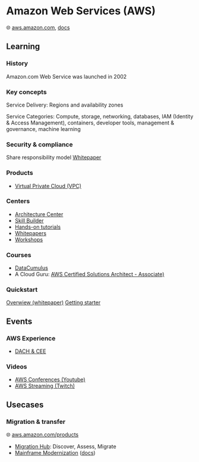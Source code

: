 #  Amazon Web Services (AWS)

🌐 [aws.amazon.com](https://aws.amazon.com/), [docs](https://docs.aws.amazon.com/)

## Learning

### History

Amazon.com Web Service was launched in 2002

### Key concepts

Service Delivery: Regions and availability zones

Service Categories: Compute, storage, networking, databases, IAM (Identity & Access Management), containers, developer tools, management & governance, machine learning

### Security & compliance

Share responsibility model
[Whitepaper](https://docs.aws.amazon.com/whitepapers/latest/aws-overview/security-and-compliance.html)

### Products

* [Virtual Private Cloud (VPC)](https://docs.aws.amazon.com/vpc/latest/userguide/what-is-amazon-vpc.html)

### Centers

* [Architecture Center](https://aws.amazon.com/architecture/)
* [Skill Builder](https://skillbuilder.aws/)
* [Hands-on tutorials](https://aws.amazon.com/getting-started/hands-on/)
* [Whitepapers](https://aws.amazon.com/whitepapers/)
* [Workshops](https://workshops.aws/)

### Courses

* [DataCumulus](https://courses.datacumulus.com/)
* A Cloud Guru: [AWS Certified Solutions Architect - Associate)](https://learn.acloud.guru/course/certified-solutions-architect-associate/overview)

### Quickstart

[Overwiew (whitepaper)](https://docs.aws.amazon.com/whitepapers/latest/aws-overview/introduction.html)
[Getting starter](https://aws.amazon.com/getting-started)

## Events

### AWS Experience

* [DACH & CEE](https://aws-experience.com/emea/dach-cee/events)

### Videos

* [AWS Conferences (Youtube)](https://www.youtube.com/@AWSEventsChannel)
* [AWS Streaming (Twitch)](https://www.twitch.tv/aws)

## Usecases

### Migration & transfer

🌐 [aws.amazon.com/products](https://aws.amazon.com/products/migration-and-transfer/)

* [Migration Hub](https://docs.aws.amazon.com/migrationhub/latest/ug/whatishub.html): Discover, Assess, Migrate
* [Mainframe Modernization](https://aws.amazon.com/mainframe-modernization/) ([docs](https://docs.aws.amazon.com/m2/latest/userguide/what-is-m2.html))
